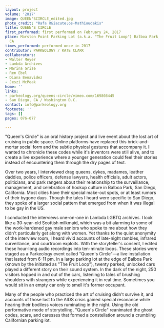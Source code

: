 ```yaml
---
layout: project
volume: '2017'
image: QUEEN'SCIRCLE_edited.jpg
photo_credit: "Rafa R&iacute;os-Mathioudakis"
title: QUEEN'S CIRCLE
first_performed: first performed on February 24, 2017
place: Marston Point Parking Lot (a.k.a. "The Fruit Loop") Balboa Park, San Diego,
  CA
times_performed: performed once in 2017
contributor: PARKEOLOGY / KATE CLARK
collaborators:
- Walter Meyer
- Lambda Archives
- Marina Grize
- Ren Ebel
- Diana Benavidez
- Jeszi McPeak
home: ''
links:
- parkeology.org/queens-circle/vimeo.com/169808445
- San Diego, CA / Washington D.C.
contact: info@parkeology.org
footnote: ''
tags: []
pages: 076-077

---
```


"Queen's Circle" is an oral history project and live event about the lost art of cruising in public space. Online platforms have replaced this brick-and-mortar social form and the subtle physical gestures that accompany it. I wanted to chronicle these codes while it's inventors were still alive, and to create a live experience where a younger generation could feel their stories instead of encountering them through the dry pages of text.

Over two years, I interviewed drag queens, dykes, madames, leather daddies, police officers, defense lawyers, health officials, adult actors, politicians, and park rangers about their relationship to the surveillance, management, and celebration of hookup culture in Balboa Park, San Diego, California. Most cities have their special make-out spots, or at least rumors of their bygone days. Though the tales I heard were specific to San Diego, they spoke of a larger social pattern that emerged from when it was illegal to be gay in the US.

I conducted the interviews one-on-one in Lambda LGBTQ archives. I look like a 30-year-old Scottish milkmaid, which was a bit alarming to some of the work-hardened gay male seniors who spoke to me about how they didn't particularly get along with women. Yet thanks to the quiet anonymity of the interview room, I heard vivid accounts of late-night rambles, infrared surveillance, and courtroom exploits. With the storyteller's consent, I edited these hour-long audio recordings into ten-minute loops. These stories were staged as a Parkeology event called "Queen's Circle"—a live installation that lasted from 6-11 pm. In a large parking lot at the edge of Balboa Park (known by the initiated as "The Fruit Loop"), twenty parked, unlocked cars played a different story on their sound system. In the dark of the night, 250 visitors hopped in and out of the cars, listening to tales of brushing shoulders with strangers while experiencing it in real time. Sometimes you would sit in an empty car only to smell it's former occupant.

Many of the people who practiced the art of cruising didn't survive it, and accounts of those lost to the AIDS crisis gained special resonance while hearing their bodiless voices ruminating in the night. Using the old performative mode of storytelling, "Queen's Circle" reanimated the ghost codes, scars, and caresses that formed a constellation around a crumbling Californian parking lot.
